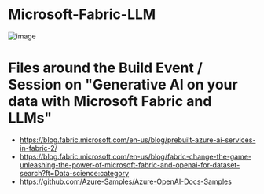 # Microsoft-Fabric-LLM
![image](https://github.com/claudiomirti/microsoft-fabric-LLM/assets/38947100/5d5cd656-8915-4f53-a182-ae64c0f9668d)


# Files around the Build Event / Session on "Generative AI on your data with Microsoft Fabric and LLMs"

- https://blog.fabric.microsoft.com/en-us/blog/prebuilt-azure-ai-services-in-fabric-2/
- https://blog.fabric.microsoft.com/en-us/blog/fabric-change-the-game-unleashing-the-power-of-microsoft-fabric-and-openai-for-dataset-search?ft=Data-science:category
- https://github.com/Azure-Samples/Azure-OpenAI-Docs-Samples
